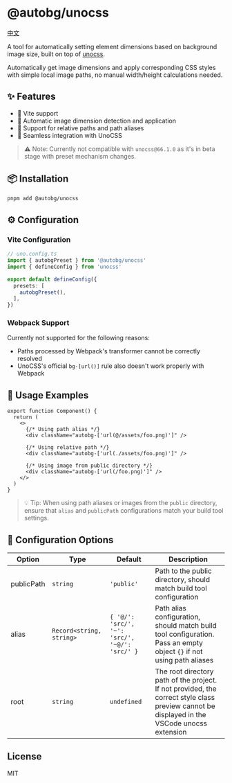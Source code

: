 # @autobg/unocss

[中文](./README.zh-CN.md)

A tool for automatically setting element dimensions based on background image size, built on top of [unocss](https://github.com/unocss/unocss).

Automatically get image dimensions and apply corresponding CSS styles with simple local image paths, no manual width/height calculations needed.

## ✨ Features

- 🚀 Vite support
- 🔄 Automatic image dimension detection and application
- 📍 Support for relative paths and path aliases
- 🎨 Seamless integration with UnoCSS

> ⚠️ Note: Currently not compatible with `unocss@66.1.0` as it's in beta stage with preset mechanism changes.

## 📦 Installation

```bash
pnpm add @autobg/unocss
```

## ⚙️ Configuration

### Vite Configuration

```ts
// uno.config.ts
import { autobgPreset } from '@autobg/unocss'
import { defineConfig } from 'unocss'

export default defineConfig({
  presets: [
    autobgPreset(),
  ],
})
```

### Webpack Support

Currently not supported for the following reasons:
- Paths processed by Webpack's transformer cannot be correctly resolved
- UnoCSS's official `bg-[url()]` rule also doesn't work properly with Webpack

## 🎯 Usage Examples

```tsx
export function Component() {
  return (
    <>
      {/* Using path alias */}
      <div className="autobg-['url(@/assets/foo.png)']" />

      {/* Using relative path */}
      <div className="autobg-['url(./assets/foo.png)']" />

      {/* Using image from public directory */}
      <div className="autobg-['url(/foo.png)']" />
    </>
  )
}
```

> 💡 Tip: When using path aliases or images from the `public` directory, ensure that `alias` and `publicPath` configurations match your build tool settings.

## 📝 Configuration Options

| Option | Type | Default | Description |
| --- | --- | --- | --- |
| publicPath | `string` | `'public'` | Path to the public directory, should match build tool configuration |
| alias | `Record<string, string>` | `{ '@/': 'src/', '~': 'src/', '~@/': 'src/' }` | Path alias configuration, should match build tool configuration. Pass an empty object `{}` if not using path aliases |
| root | `string` | `undefined` | The root directory path of the project. If not provided, the correct style class preview cannot be displayed in the VSCode unocss extension |

## License

MIT

